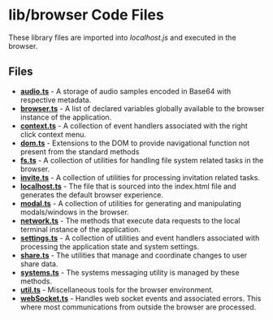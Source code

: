 # lib/browser Code Files
These library files are imported into *localhost.js* and executed in the browser.

## Files
<!-- Do not edit below this line.  Contents dynamically populated. -->

* **[audio.ts](audio.ts)**         - A storage of audio samples encoded in Base64 with respective metadata.
* **[browser.ts](browser.ts)**     - A list of declared variables globally available to the browser instance of the application.
* **[context.ts](context.ts)**     - A collection of event handlers associated with the right click context menu.
* **[dom.ts](dom.ts)**             - Extensions to the DOM to provide navigational function not present from the standard methods
* **[fs.ts](fs.ts)**               - A collection of utilities for handling file system related tasks in the browser.
* **[invite.ts](invite.ts)**       - A collection of utilities for processing invitation related tasks.
* **[localhost.ts](localhost.ts)** - The file that is sourced into the index.html file and generates the default browser experience.
* **[modal.ts](modal.ts)**         - A collection of utilities for generating and manipulating modals/windows in the browser.
* **[network.ts](network.ts)**     - The methods that execute data requests to the local terminal instance of the application.
* **[settings.ts](settings.ts)**   - A collection of utilities and event handlers associated with processing the application state and system settings.
* **[share.ts](share.ts)**         - The utilities that manage and coordinate changes to user share data.
* **[systems.ts](systems.ts)**     - The systems messaging utility is managed by these methods.
* **[util.ts](util.ts)**           - Miscellaneous tools for the browser environment.
* **[webSocket.ts](webSocket.ts)** - Handles web socket events and associated errors. This where most communications from outside the browser are processed.